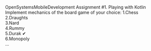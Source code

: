 OpenSystemsMobileDevelopment
Assignment #1. Playing with Kotlin Implement mechanics of the board game of your choice: 
1.Chess   
2.Draughts  
3.Nard   
4.Rummy  
5.Durak ✔   
6.Monopoly   
...  
